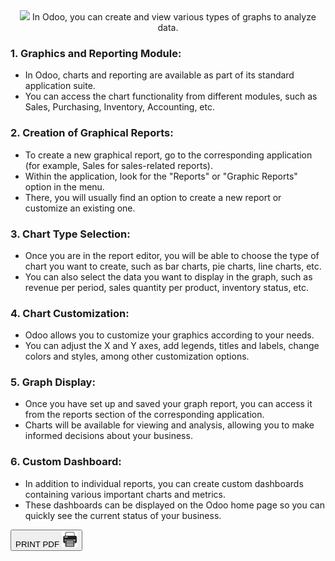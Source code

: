
<center>
<span class='titulo'>  <img src='graphics.png' width='8%' heigth='8%'> In Odoo, you can create and view various types of graphs to analyze data. </span>
</center>



### 1. **Graphics and Reporting Module:**
- In Odoo, charts and reporting are available as part of its standard application suite.
- You can access the chart functionality from different modules, such as Sales, Purchasing, Inventory, Accounting, etc.

### 2. **Creation of Graphical Reports:**
- To create a new graphical report, go to the corresponding application (for example, Sales for sales-related reports).
- Within the application, look for the "Reports" or "Graphic Reports" option in the menu.
- There, you will usually find an option to create a new report or customize an existing one.

### 3. **Chart Type Selection:**
- Once you are in the report editor, you will be able to choose the type of chart you want to create, such as bar charts, pie charts, line charts, etc.
- You can also select the data you want to display in the graph, such as revenue per period, sales quantity per product, inventory status, etc.

### 4. **Chart Customization:**
- Odoo allows you to customize your graphics according to your needs.
- You can adjust the X and Y axes, add legends, titles and labels, change colors and styles, among other customization options.

### 5. **Graph Display:**
- Once you have set up and saved your graph report, you can access it from the reports section of the corresponding application.
- Charts will be available for viewing and analysis, allowing you to make informed decisions about your business.

### 6. **Custom Dashboard:**
- In addition to individual reports, you can create custom dashboards containing various important charts and metrics.
- These dashboards can be displayed on the Odoo home page so you can quickly see the current status of your business.
  


<button id="printButton">PRINT PDF  <img src='../../../print-pdf.png' width='25px' heigth='15px' class='print-image'> </button>
